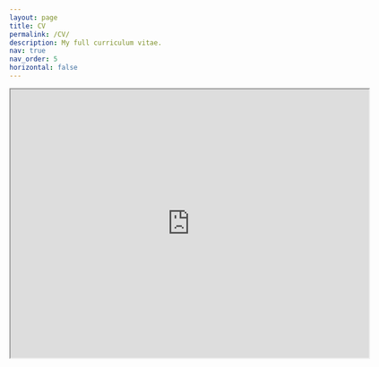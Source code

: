 ```yaml
---
layout: page
title: CV
permalink: /CV/
description: My full curriculum vitae.
nav: true
nav_order: 5
horizontal: false
---
```


<!-- <iframe 
  src="https://drive.google.com/file/d/1rjmnSPFd5NNyWFSDS_ywOUsJEDerAQ4z/preview" 
  frameBorder="0"
  scrolling="auto"
  height="100%"
  width="100%"
></iframe> -->

<iframe src="https://drive.google.com/file/d/1rjmnSPFd5NNyWFSDS_ywOUsJEDerAQ4z/preview" width="640" height="480" allow="autoplay"></iframe>